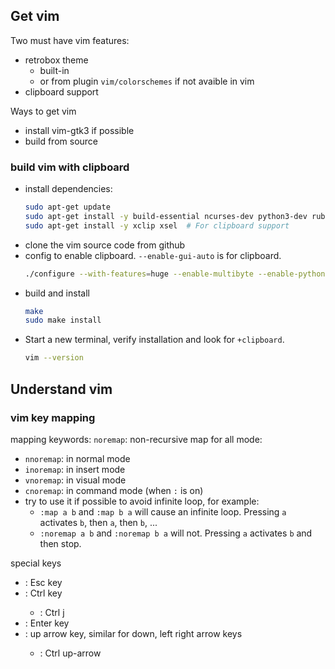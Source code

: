 ## Get vim
Two must have vim features:

- retrobox theme
    - built-in 
    - or from plugin `vim/colorschemes` if not avaible in vim
- clipboard support

Ways to get vim

- install vim-gtk3 if possible
- build from source


### build vim with clipboard

- install dependencies:
    ```sh
    sudo apt-get update
    sudo apt-get install -y build-essential ncurses-dev python3-dev ruby-dev lua5.1 liblua5.1-dev
    sudo apt-get install -y xclip xsel  # For clipboard support
    ```
- clone the vim source code from github
- config to enable clipboard. `--enable-gui-auto` is for clipboard.
    ```sh
    ./configure --with-features=huge --enable-multibyte --enable-python3interp --enable-rubyinterp --enable-luainterp --enable-gui=auto    
    ```
- build and install
    ```sh
    make
    sudo make install
    ```
- Start a new terminal, verify installation and look for `+clipboard`.
    ```sh
    vim --version
    ```
    
## Understand vim

### vim key mapping

mapping keywords: `noremap`: non-recursive map for all mode:

- `nnoremap`: in normal mode
- `inoremap`: in insert mode
- `vnoremap`: in visual mode
- `cnoremap`: in command mode (when `:` is on)
- try to use it if possible to avoid infinite loop, for example:
    - `:map a b` and `:map b a` will cause an infinite loop. Pressing `a` activates `b`, then `a`, then `b`, ...
    - `:noremap a b` and `:noremap b a` will not. Pressing `a` activates `b` and then stop.

special keys

- <Esc>: Esc key
- <C>: Ctrl key
    - <C-j>: Ctrl j
- <CR>: Enter key
- <up>: up arrow key, similar for down, left right arrow keys
    - <C><up>: Ctrl up-arrow
